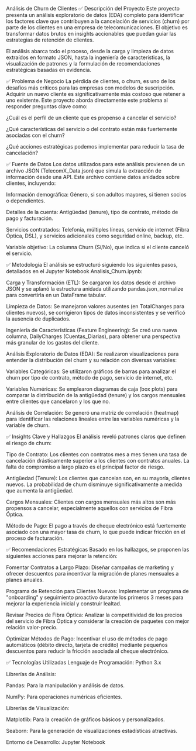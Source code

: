 Análisis de Churn de Clientes 
✅ Descripción del Proyecto
Este proyecto presenta un análisis exploratorio de datos (EDA) completo para identificar los factores clave que contribuyen a la cancelación de servicios (churn) por parte de los clientes en una empresa de telecomunicaciones. El objetivo es transformar datos brutos en insights accionables que puedan guiar las estrategias de retención de clientes.

El análisis abarca todo el proceso, desde la carga y limpieza de datos extraídos en formato JSON, hasta la ingeniería de características, la visualización de patrones y la formulación de recomendaciones estratégicas basadas en evidencia.

✅ Problema de Negocio
La pérdida de clientes, o churn, es uno de los desafíos más críticos para las empresas con modelos de suscripción. Adquirir un nuevo cliente es significativamente más costoso que retener a uno existente. Este proyecto aborda directamente este problema al responder preguntas clave como:

¿Cuál es el perfil de un cliente que es propenso a cancelar el servicio?

¿Qué características del servicio o del contrato están más fuertemente asociadas con el churn?

¿Qué acciones estratégicas podemos implementar para reducir la tasa de cancelación?

✅ Fuente de Datos
Los datos utilizados para este análisis provienen de un archivo JSON (TelecomX_Data.json) que simula la extracción de información desde una API. Este archivo contiene datos anidados sobre clientes, incluyendo:

Información demográfica: Género, si son adultos mayores, si tienen socios o dependientes.

Detalles de la cuenta: Antigüedad (tenure), tipo de contrato, método de pago y facturación.

Servicios contratados: Telefonía, múltiples líneas, servicio de internet (Fibra Óptica, DSL), y servicios adicionales como seguridad online, backup, etc.

Variable objetivo: La columna Churn (Sí/No), que indica si el cliente canceló el servicio.

✅ Metodología
El análisis se estructuró siguiendo los siguientes pasos, detallados en el Jupyter Notebook Analisis_Churn.ipynb:

Carga y Transformación (ETL): Se cargaron los datos desde el archivo JSON y se aplanó la estructura anidada utilizando pandas.json_normalize para convertirla en un DataFrame tabular.

Limpieza de Datos: Se manejaron valores ausentes (en TotalCharges para clientes nuevos), se corrigieron tipos de datos inconsistentes y se verificó la ausencia de duplicados.

Ingeniería de Características (Feature Engineering): Se creó una nueva columna, DailyCharges (Cuentas_Diarias), para obtener una perspectiva más granular de los gastos del cliente.

Análisis Exploratorio de Datos (EDA): Se realizaron visualizaciones para entender la distribución del churn y su relación con diversas variables:

Variables Categóricas: Se utilizaron gráficos de barras para analizar el churn por tipo de contrato, método de pago, servicio de internet, etc.

Variables Numéricas: Se emplearon diagramas de caja (box plots) para comparar la distribución de la antigüedad (tenure) y los cargos mensuales entre clientes que cancelaron y los que no.

Análisis de Correlación: Se generó una matriz de correlación (heatmap) para identificar las relaciones lineales entre las variables numéricas y la variable de churn.

✅ Insights Clave y Hallazgos
El análisis reveló patrones claros que definen el riesgo de churn:

Tipo de Contrato: Los clientes con contratos mes a mes tienen una tasa de cancelación drásticamente superior a los clientes con contratos anuales. La falta de compromiso a largo plazo es el principal factor de riesgo.

Antigüedad (Tenure): Los clientes que cancelan son, en su mayoría, clientes nuevos. La probabilidad de churn disminuye significativamente a medida que aumenta la antigüedad.

Cargos Mensuales: Clientes con cargos mensuales más altos son más propensos a cancelar, especialmente aquellos con servicios de Fibra Óptica.

Método de Pago: El pago a través de cheque electrónico está fuertemente asociado con una mayor tasa de churn, lo que puede indicar fricción en el proceso de facturación.


✅ Recomendaciones Estratégicas
Basado en los hallazgos, se proponen las siguientes acciones para mejorar la retención:

Fomentar Contratos a Largo Plazo: Diseñar campañas de marketing y ofrecer descuentos para incentivar la migración de planes mensuales a planes anuales.

Programa de Retención para Clientes Nuevos: Implementar un programa de "onboarding" y seguimiento proactivo durante los primeros 3 meses para mejorar la experiencia inicial y construir lealtad.

Revisar Precios de Fibra Óptica: Analizar la competitividad de los precios del servicio de Fibra Óptica y considerar la creación de paquetes con mejor relación valor-precio.

Optimizar Métodos de Pago: Incentivar el uso de métodos de pago automáticos (débito directo, tarjeta de crédito) mediante pequeños descuentos para reducir la fricción asociada al cheque electrónico.

✅ Tecnologías Utilizadas
Lenguaje de Programación: Python 3.x

Librerías de Análisis:

Pandas: Para la manipulación y análisis de datos.

NumPy: Para operaciones numéricas eficientes.

Librerías de Visualización:

Matplotlib: Para la creación de gráficos básicos y personalizados.

Seaborn: Para la generación de visualizaciones estadísticas atractivas.

Entorno de Desarrollo: Jupyter Notebook


